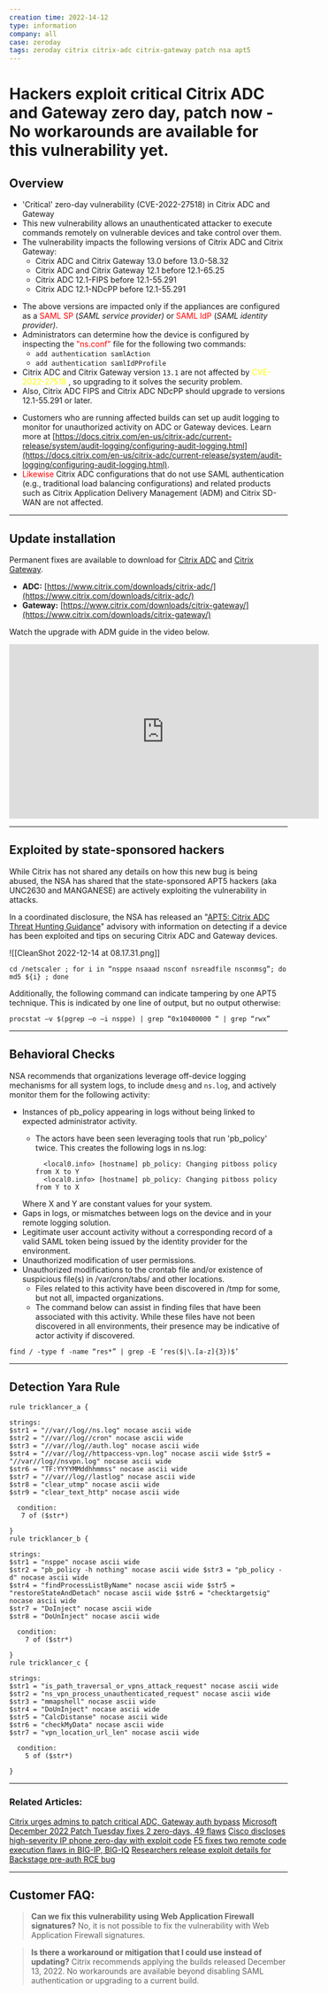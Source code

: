 ```yaml
---
creation time: 2022-14-12
type: information
company: all
case: zeroday
tags: zeroday citrix citrix-adc citrix-gateway patch nsa apt5
---
```


# Hackers exploit critical Citrix ADC and Gateway zero day, patch now - No workarounds are available for this vulnerability yet.

## Overview

* 'Critical' zero-day vulnerability (CVE-2022-27518) in Citrix ADC and Gateway
* This new vulnerability allows an unauthenticated attacker to execute commands remotely on vulnerable devices and take control over them.
* The vulnerability impacts the following versions of Citrix ADC and Citrix Gateway:
	-   Citrix ADC and Citrix Gateway 13.0 before 13.0-58.32
	-   Citrix ADC and Citrix Gateway 12.1 before 12.1-65.25
	-   Citrix ADC 12.1-FIPS before 12.1-55.291
	-   Citrix ADC 12.1-NDcPP before 12.1-55.291
- The above versions are impacted only if the appliances are configured as a <font color="red">SAML SP</font> (_SAML service provider)_ or <font color="red">SAML IdP</font> (_SAML identity provider)_.
- Administrators can determine how the device is configured by inspecting the <font color="red">"ns.conf"</font> file for the following two commands:
	- `add authentication samlAction`
	- `add authentication samlIdPProfile`
- Citrix ADC and Citrix Gateway version `13.1` are not affected by <font color="yellow">CVE-2022-27518</font> , so upgrading to it solves the security problem.
- Also, Citrix ADC FIPS and Citrix ADC NDcPP should upgrade to versions 12.1-55.291 or later.

* Customers who are running affected builds can set up audit logging to monitor for unauthorized activity on ADC or Gateway devices. Learn more at [https://docs.citrix.com/en-us/citrix-adc/current-release/system/audit-logging/configuring-audit-logging.html](https://docs.citrix.com/en-us/citrix-adc/current-release/system/audit-logging/configuring-audit-logging.html).
* <font color="red">Likewise</font> Citrix ADC configurations that do not use SAML authentication (e.g., traditional load balancing configurations) and related products such as Citrix Application Delivery Management (ADM) and Citrix SD-WAN are not affected.

---

## Update installation
Permanent fixes are available to download for [Citrix ADC](https://www.citrix.com/downloads/citrix-adc/) and [Citrix Gateway](https://www.citrix.com/downloads/citrix-gateway/).

-   **ADC:** [https://www.citrix.com/downloads/citrix-adc/](https://www.citrix.com/downloads/citrix-adc/)
-   **Gateway:** [https://www.citrix.com/downloads/citrix-gateway/](https://www.citrix.com/downloads/citrix-gateway/)

Watch the upgrade with ADM guide in the video below.

<iframe width="560" height="315" src="https://www.youtube.com/embed/aKcWZPcbTjo" title="YouTube video player" frameborder="0" allow="accelerometer; autoplay; clipboard-write; encrypted-media; gyroscope; picture-in-picture" allowfullscreen></iframe>

---

## Exploited by state-sponsored hackers

While Citrix has not shared any details on how this new bug is being abused, the NSA has shared that the state-sponsored APT5 hackers (aka UNC2630 and MANGANESE) are actively exploiting the vulnerability in attacks.

In a coordinated disclosure, the NSA has released an "[APT5: Citrix ADC Threat Hunting Guidance](https://media.defense.gov/2022/Dec/13/2003131586/-1/-1/0/CSA-APT5-CITRIXADC-V1.PDF)" advisory with information on detecting if a device has been exploited and tips on securing Citrix ADC and Gateway devices.

![[CleanShot 2022-12-14 at 08.17.31.png]]

```shell
cd /netscaler ; for i in “nsppe nsaaad nsconf nsreadfile nsconmsg”; do md5 ${i} ; done
```

Additionally, the following command can indicate tampering by one APT5 technique. This is indicated by one line of output, but no output otherwise:

```shell
procstat –v $(pgrep –o –i nsppe) | grep “0x10400000 “ | grep “rwx”
```

---

## Behavioral Checks

NSA recommends that organizations leverage off-device  logging mechanisms for all system logs, to include `dmesg` and `ns.log`, and actively  
monitor them for the following activity:

-   Instances of pb_policy appearing in logs without being linked to expected administrator activity.
	- The actors have been seen leveraging tools that run 'pb_policy' twice. This creates the following logs in ns.log:
    
		    <local0.info> [hostname] pb_policy: Changing pitboss policy from X to Y 
		    <local0.info> [hostname] pb_policy: Changing pitboss policy from Y to X
    
    Where X and Y are constant values for your system.
-   Gaps in logs, or mismatches between logs on the device and in your remote logging solution.
-  Legitimate user account activity without a corresponding record of a valid SAML token being issued by the identity provider for the environment.
-  Unauthorized modification of user permissions.
-  Unauthorized modifications to the crontab file and/or existence of suspicious file(s) in /var/cron/tabs/ and other locations.
    -   Files related to this activity have been discovered in /tmp for some, but not all, impacted organizations. 
    -  The command below can assist in finding files that have been associated with this activity. While these files have not been discovered in all environments, their presence may be indicative of actor activity if discovered.


```shell
find / -type f -name “res*” | grep -E ‘res($|\.[a-z]{3})$’
```

---

## Detection Yara Rule

```yara
rule tricklancer_a {

strings:  
$str1 = "//var//log//ns.log" nocase ascii wide  
$str2 = "//var//log//cron" nocase ascii wide  
$str3 = "//var//log//auth.log" nocase ascii wide  
$str4 = "//var//log//httpaccess-vpn.log" nocase ascii wide $str5 = "//var//log//nsvpn.log" nocase ascii wide  
$str6 = "TF:YYYYMMddhhmmss" nocase ascii wide  
$str7 = "//var//log//lastlog" nocase ascii wide  
$str8 = "clear_utmp" nocase ascii wide  
$str9 = "clear_text_http" nocase ascii wide

  condition:
   7 of ($str*)

}
rule tricklancer_b {

strings:  
$str1 = "nsppe" nocase ascii wide  
$str2 = "pb_policy -h nothing" nocase ascii wide $str3 = "pb_policy -d" nocase ascii wide  
$str4 = "findProcessListByName" nocase ascii wide $str5 = "restoreStateAndDetach" nocase ascii wide $str6 = "checktargetsig" nocase ascii wide  
$str7 = "DoInject" nocase ascii wide  
$str8 = "DoUnInject" nocase ascii wide

  condition:
    7 of ($str*)

}
rule tricklancer_c {

strings:  
$str1 = "is_path_traversal_or_vpns_attack_request" nocase ascii wide $str2 = "ns_vpn_process_unauthenticated_request" nocase ascii wide $str3 = "mmapshell" nocase ascii wide  
$str4 = "DoUnInject" nocase ascii wide  
$str5 = "CalcDistanse" nocase ascii wide  
$str6 = "checkMyData" nocase ascii wide  
$str7 = "vpn_location_url_len" nocase ascii wide

  condition:
    5 of ($str*)

}
```

---

### Related Articles:
[Citrix urges admins to patch critical ADC, Gateway auth bypass](https://www.bleepingcomputer.com/news/security/citrix-urges-admins-to-patch-critical-adc-gateway-auth-bypass/)
[Microsoft December 2022 Patch Tuesday fixes 2 zero-days, 49 flaws](https://www.bleepingcomputer.com/news/microsoft/microsoft-december-2022-patch-tuesday-fixes-2-zero-days-49-flaws/)
[Cisco discloses high-severity IP phone zero-day with exploit code](https://www.bleepingcomputer.com/news/security/cisco-discloses-high-severity-ip-phone-zero-day-with-exploit-code/)
[F5 fixes two remote code execution flaws in BIG-IP, BIG-IQ](https://www.bleepingcomputer.com/news/security/f5-fixes-two-remote-code-execution-flaws-in-big-ip-big-iq/)
[Researchers release exploit details for Backstage pre-auth RCE bug](https://www.bleepingcomputer.com/news/security/researchers-release-exploit-details-for-backstage-pre-auth-rce-bug/)

---
## Customer FAQ:

> **Can we fix this vulnerability using Web Application Firewall signatures?**
   No, it is not possible to fix the vulnerability with Web Application Firewall signatures.

> **Is there a workaround or mitigation that I could use instead of updating?**
   Citrix recommends applying the builds released December 13, 2022. No workarounds are available beyond disabling SAML authentication or upgrading to a current build.
